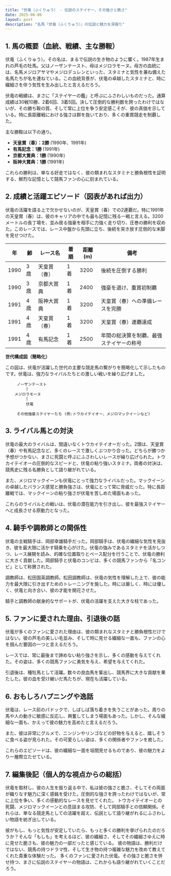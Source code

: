 ```yaml
---
title: "伏竜（ふくりゅう） - 伝説のステイヤー、その強さと脆さ"
date: 2025-06-06
layout: post
description: "名馬『伏竜（ふくりゅう）』の伝説と魅力を深堀り"
---
```


## 1. 馬の概要（血統、戦績、主な勝鞍）

伏竜（ふくりゅう）。その名は、まるで伝説の生き物のように響く。1987年生まれの芦毛の牡馬。父はノーザンテースト、母はメジロラモーヌ。母方の血統には、名馬メジロアサマやメジロデュレンといった、スタミナと気性を兼ね備えた名馬たちが名を連ねている。この血統背景が、伏竜の卓越したスタミナと、時に繊細さを伴う気性を生み出したと言えるだろう。

伏竜の戦績は、まさに「ステイヤーの鑑」と呼ぶにふさわしいものだった。通算成績は30戦10勝、2着6回、3着5回。決して圧倒的な勝利数を誇ったわけではないが、その勝ち鞍の質、そして常に上位を争う安定感こそが、彼の真価を示している。特に長距離戦における強さは群を抜いており、多くの重賞競走を制覇した。

主な勝鞍は以下の通り。

* **天皇賞（春）：2勝** (1990年、1991年)
* **有馬記念：1勝** (1991年)
* **京都大賞典：1勝** (1990年)
* **阪神大賞典：1勝** (1991年)


これらの勝利は、単なる好走ではなく、彼の類まれなスタミナと勝負根性を証明する、鮮烈な記憶として競馬ファンの心に刻まれている。


## 2. 成績と活躍エピソード（図表があれば出力）

伏竜の活躍を語る上で欠かせないのが、天皇賞（春）での2連覇だ。特に1991年の天皇賞（春）は、彼のキャリアの中でも最も記憶に残る一戦と言える。3200メートルの長丁場を、並み居る強豪を相手に力強く走り切り、圧巻の勝利を収めた。このレースでは、レース中盤から先頭に立ち、後続を突き放す圧倒的な末脚を見せつけた。


| 年 | 齢 | レース名        | 着順 | 距離(m) | 備考                                   |
|---|----|-----------------|-----|---------|----------------------------------------|
| 1990 | 3歳 | 天皇賞（春）    | 1着 | 3200    | 後続を圧倒する勝利                       |
| 1990 | 3歳 | 京都大賞典      | 1着 | 2400    | 強豪を退け、重賞初制覇                 |
| 1991 | 4歳 | 阪神大賞典      | 1着 | 3200    | 天皇賞（春）への準備レースを完勝       |
| 1991 | 4歳 | 天皇賞（春）    | 1着 | 3200    | 天皇賞（春）連覇達成                    |
| 1991 | 4歳 | 有馬記念        | 1着 | 2500    | 年間の総決算を制覇、最強ステイヤーの称号 |


**世代構成図（簡略化）**

この図は、伏竜が活躍した世代の主要な競走馬の繋がりを簡略化して示したものです。伏竜は、強力なライバルたちとの激しい戦いを繰り広げました。


```
     ノーザンテースト
         |
    メジロラモーヌ
         |
         伏竜

     その他強豪ステイヤーたち (例:トウカイテイオー、メジロマックイーンなど)
```


## 3. ライバル馬との対決

伏竜の最大のライバルは、間違いなくトウカイテイオーだった。2頭は、天皇賞（春）や有馬記念など、多くのレースで激しくぶつかり合った。どちらが勝つか予想がつかない、まさに死闘と呼ぶにふさわしいレースが繰り広げられた。トウカイテイオーの圧倒的なスピードと、伏竜の粘り強いスタミナ。両者の対決は、競馬史に残る名勝負として語り継がれている。


また、メジロマックイーンも伏竜にとって強力なライバルだった。マックイーンの卓越したバランス感覚と勝負強さは、伏竜にとって常に脅威だった。特に長距離戦では、マックイーンの粘り強さが伏竜を苦しめた場面もあった。


これらのライバルとの戦いは、伏竜の潜在能力を引き出し、彼を最強ステイヤーへと成長させる原動力となった。


## 4. 騎手や調教師との関係性

伏竜の主戦騎手は、岡部幸雄騎手だった。岡部騎手は、伏竜の繊細な気性を見抜き、彼を最大限に活かす騎乗を心がけた。伏竜の強みであるスタミナを活かしつつ、レース展開を読み、的確な位置取りとペース配分を行うことで、伏竜の勝利に大きく貢献した。岡部騎手と伏竜のコンビは、多くの競馬ファンから「名コンビ」として称賛された。


調教師は、松田国英調教師。松田調教師は、伏竜の気性を理解した上で、彼の能力を最大限に引き出すためのトレーニングを施した。時には厳しく、時には優しく、伏竜と向き合い、彼の才能を開花させた。


騎手と調教師の献身的なサポートが、伏竜の活躍を支えた大きな柱であった。


## 5. ファンに愛された理由、引退後の話

伏竜が多くのファンに愛された理由は、彼の類まれなスタミナと勝負根性だけではない。彼の芦毛の美しい毛並み、そして時に見せる繊細な一面も、ファンの心を掴んだ要因の一つと言えるだろう。


レースでは、常に最後まで諦めない粘り強さを示し、多くの感動を与えてくれた。その姿は、多くの競馬ファンに勇気を与え、希望を与えてくれた。


引退後は、種牡馬として活躍。数々の良血馬を輩出し、競馬界に大きな貢献を果たした。彼の血を受け継いだ馬たちが、現在も活躍している。


## 6. おもしろハプニングや逸話

伏竜は、レース前のパドックで、しばしば落ち着きを失うことがあった。周りの馬や人の動きに敏感に反応し、興奮してしまう場面もあった。しかし、そんな繊細な一面も、かえって彼の魅力を高めたと言えるだろう。


また、彼は非常にグルメで、ニンジンやリンゴなどの好物を与えると、嬉しそうに食べる姿が見られた。その可愛らしい姿は、多くの関係者やファンを癒した。


これらのエピソードは、彼の繊細な一面を垣間見せるものであり、彼の魅力をより一層際立たせている。


## 7. 編集後記（個人的な視点からの総括）

伏竜を取材し、彼の人生を振り返る中で、私は彼の強さと脆さ、そしてその両面が織りなす魅力に深く感銘を受けた。圧倒的な強さを誇ったわけではないが、常に上位を争い、多くの感動的なレースを見せてくれた。  トウカイテイオーとの死闘、メジロマックイーンとの息詰まる攻防、そして岡部騎手との信頼関係。それらは、単なる競走馬としての活躍を超え、伝説として語り継がれるにふさわしい物語を紡ぎ出している。

彼がもし、もっと気性が安定していたら、もっと多くの勝利を挙げられたのだろうか？そんな「もしも」を考えるほど、彼の繊細さ、そしてその繊細さゆえに時に見せた脆さも、彼の魅力の一部だったと感じている。  彼の物語は、勝利だけではない、競馬の持つドラマ性、そして生き物の持つ複雑な魅力を改めて教えてくれた貴重な体験だった。  多くのファンに愛された伏竜。その強さと脆さを併せ持つ、まさに伝説のステイヤーの物語は、これからも語り継がれていくことだろう。
